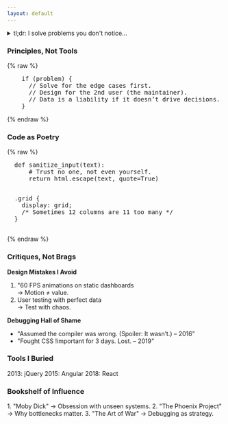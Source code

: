 ```yaml
---
layout: default
---
```


<section tabindex="-1">
  <details>
    <summary class="mono">tl;dr: I solve problems you don't notice...</summary>
    <p><em>11 years of quiet fixes...</em></p>
  </details>
</section>

<section tabindex="-1">
  <h3>Principles, Not Tools</h3>
  {% raw %}<pre class="mono">
    if (problem) {  
      // Solve for the edge cases first.  
      // Design for the 2nd user (the maintainer).  
      // Data is a liability if it doesn’t drive decisions.  
    }
</pre>{% endraw %}
</section>

<section tabindex="-1">
  <h3>Code as Poetry</h3>
  {% raw %}
  <pre class="mono">
  def sanitize_input(text):
      <span class="comment"># Trust no one, not even yourself.</span>
      return html.escape(text, quote=True)
  </pre>

  <pre class="mono">
  .grid {
    display: grid;
    <span class="comment">/* Sometimes 12 columns are 11 too many */</span>
  }
  </pre>
  {% endraw %}
</section>

<section tabindex="-1">
  <h3>Critiques, Not Brags</h3>

  **Design Mistakes I Avoid**  

  1. "60 FPS animations on static dashboards  
    → Motion ≠ value.  
  2. User testing with perfect data  
    → Test with chaos.  

  **Debugging Hall of Shame**
  - "Assumed the compiler was wrong. (Spoiler: It wasn’t.) – 2016"  
  - "Fought CSS !important for 3 days. Lost. – 2019"  
</section>

<section tabindex="-1">
  <h3>Tools I Buried</h3>
  <div class="timeline"> <span class="timeline-item">2013: jQuery</span> <span class="timeline-item">2015: Angular</span> <span class="timeline-item">2018: React</span> </div>
</section>

<section tabindex="-1">
  <h3>Bookshelf of Influence</h3>
  <div class="books"> 1. "Moby Dick" → Obsession with unseen systems. 2. "The Phoenix Project" → Why bottlenecks matter. 3. "The Art of War" → Debugging as strategy. </div>
</section>


